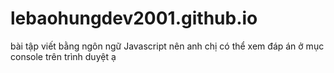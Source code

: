 # lebaohungdev2001.github.io
bài tập viết bằng ngôn ngữ Javascript nên anh chị có thể xem đáp án ở mục console trên trình duyệt ạ
